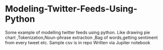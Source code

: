 # Modeling-Twitter-Feeds-Using-Python
 Some example of modelling twitter feeds using python.
 Like drawing pie chart ,Tokenization,Noun-phrase extraction ,Bag of words,getting sentiment from every tweet etc.
 Sample csv is in repo
Written via Jupiter notebook
